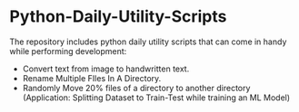 # Python-Daily-Utility-Scripts

The repository includes python daily utility scripts that can come in handy while performing development:
- Convert text from image to handwritten text.
- Rename Multiple FIles In A Directory.
- Randomly Move 20% files of a directory to another directory (Application: Splitting Dataset to Train-Test while training an ML Model)
